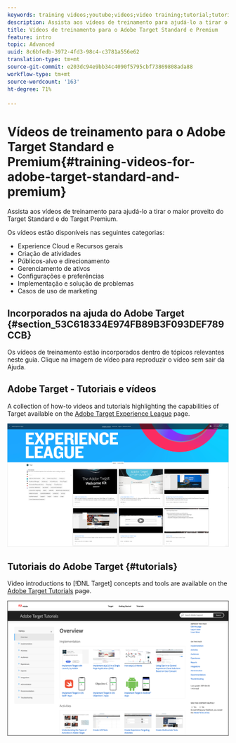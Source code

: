 ```yaml
---
keywords: training videos;youtube;videos;video training;tutorial;tutorials;video
description: Assista aos vídeos de treinamento para ajudá-lo a tirar o maior proveito do Target Standard e do Target Premium.
title: Vídeos de treinamento para o Adobe Target Standard e Premium
feature: intro
topic: Advanced
uuid: 8c6bfedb-3972-4fd3-98c4-c3781a556e62
translation-type: tm+mt
source-git-commit: e203dc94e9bb34c4090f5795cbf73869808ada88
workflow-type: tm+mt
source-wordcount: '163'
ht-degree: 71%

---
```



# Vídeos de treinamento para o Adobe Target Standard e Premium{#training-videos-for-adobe-target-standard-and-premium}

Assista aos vídeos de treinamento para ajudá-lo a tirar o maior proveito do Target Standard e do Target Premium.

Os vídeos estão disponíveis nas seguintes categorias:

* Experience Cloud e Recursos gerais
* Criação de atividades
* Públicos-alvo e direcionamento
* Gerenciamento de ativos
* Configurações e preferências
* Implementação e solução de problemas
* Casos de uso de marketing

## Incorporados na ajuda do Adobe Target {#section_53C618334E974FB89B3F093DEF789CCB}

Os vídeos de treinamento estão incorporados dentro de tópicos relevantes neste guia. Clique na imagem de vídeo para reproduzir o vídeo sem sair da Ajuda.

## Adobe Target - Tutoriais e vídeos

A collection of how-to videos and tutorials highlighting the capabilities of Target available on the [Adobe Target Experience League](https://guided.adobe.com/#recommended/solutions/target) page.

![Vídeos da Experience League](/help/c-intro/assets/experience-league.png)

## Tutoriais do Adobe Target  {#tutorials}

Video introductions to [!DNL Target] concepts and tools are available on  the [Adobe Target Tutorials](https://docs.adobe.com/content/help/en/target-learn/tutorials/overview.html) page.

![Tutoriais do Adobe Target](/help/c-intro/assets/adobe-target-tutorials-new.png)